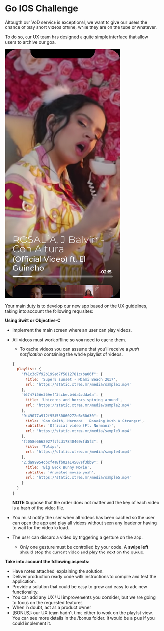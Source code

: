 # Go IOS Challenge

Altougth our VoD service is exceptional, we want to give our users the chance of play short videos offline, while they are on the tube or whatever.

To do so, our UX team has designed a quite simple interface that allow users to archive our goal.

![Example image](./example.png?raw=true)

Your main duty is to develop our new app based on the UX guidelines, taking into account the following requisites:

**Using Swift or Objective-C**

- Implement the main screen where an user can play videos.
- All videos must work offline so you need to cache them.

  - To cache videos you can assume that you'll receive a _push notification_ containing the whole playlist of videos.

  ```javascript
  {
    playlist: {
      "f61c3d7f92b199ed7f5812781ccba06f": {
        title: 'Superb sunset - Miami Beach 2017',
        url: 'https://static.xtrea.mr/media/sample1.mp4'
      },
      "05747156e369eff34cbecb40a2adda6a": {
        title: 'Unicorns and horses spining around',
        url: 'https://static.xtrea.mr/media/sample2.mp4'
      },
      "9f49077a912f958530060272d6d60d30": {
        title: 'Sam Smith, Normani - Dancing With A Stranger',
        subtitle: 'Official video (Ft. Normani)',
        url: 'https://static.xtrea.mr/media/sample3.mp4'
      },
      "f3058e6662927f1fcd17840469cfd5f3": {
        title: 'Tulips',
        url: 'https://static.xtrea.mr/media/sample4.mp4'
      },
      "27da99954cbcf488fb02a145079f3bb9": {
        title: 'Big Buck Bunny Movie',
        subtitle: 'Animated movie yeah',
        url: 'https://static.xtrea.mr/media/sample5.mp4'
      }
    }
  }
  ```

  **NOTE** Suppose that the order does not matter and the key of each video is a hash of the video file.

- You must notify the user when all videos has been cached so the user can open the app and play all videos without seen any loader or having to wait for the video to load.
- The user can discard a video by triggering a gesture on the app.
  - Only one gesture must be controlled by your code. A **swipe left** should stop the current video and play the next on the queue.

**Take into account the following aspects:**

- Have notes attached, explaining the solution.
- Deliver production ready code with instructions to compile and test the application.
- Provide a solution that could be easy to grow and easy to add new functionality.
- You can add any UX / UI improvements you consider, but we are going to focus on the requested features.
- When in doubt, act as a product owner
- [BONUS]: our UX team hadn't time either to work on the playlist view. You can see more details in the /bonus folder. It would be a plus if you could implement it.
